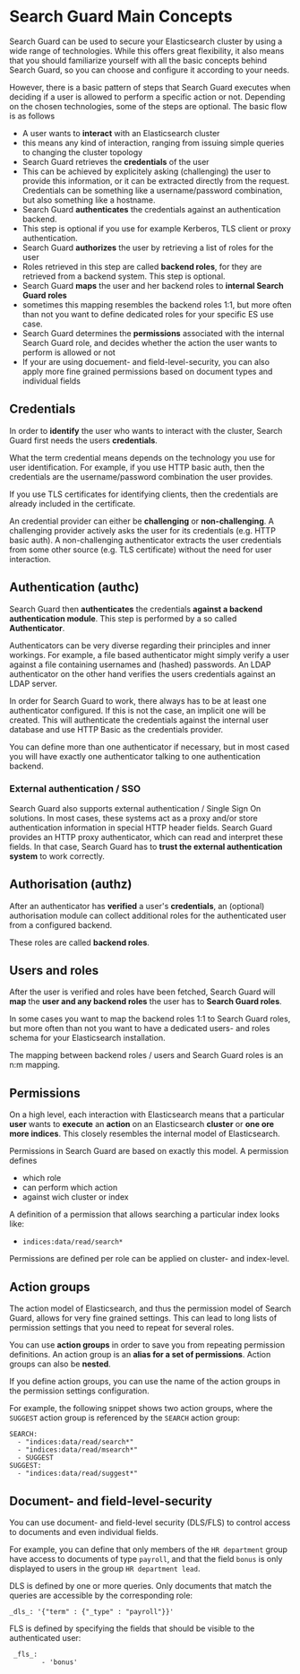 <!---
Copryight 2016 floragunn UG (haftungsbeschränkt)
-->

# Search Guard Main Concepts

Search Guard can be used to secure your Elasticsearch cluster by using a wide range of technologies. While this offers great flexibility, it also means that you should familiarize yourself with all the basic concepts behind Search Guard, so you can choose and configure it according to your needs.

However, there is a basic pattern of steps that Search Guard executes when deciding if a user is allowed to perform a specific action or not. Depending on the chosen technologies, some of the steps are optional. The basic flow is as follows

* A user wants to **interact** with an Elasticsearch cluster
 *  this means any kind of interaction, ranging from issuing simple queries to changing the cluster topology
* Search Guard retrieves the **credentials** of the user
 * This can be achieved by explicitely asking (challenging) the user to provide this information, or it can be extracted directly from the request. Credentials can be something like a username/password combination, but also something like a hostname.
* Search Guard **authenticates** the credentials against an authentication backend.
 * This step is optional if you use for example Kerberos, TLS client or proxy authentication.
* Search Guard **authorizes** the user by retrieving a list of roles for the user
 * Roles retrieved in this step are called **backend roles**, for they are retrieved from a backend system. This step is optional. 
* Search Guard **maps** the user and her backend roles to **internal Search Guard roles**
 * sometimes this mapping resembles the backend roles 1:1, but more often than not you want to define dedicated roles for your specific ES use case.
* Search Guard determines the **permissions** associated with the internal Search Guard role, and decides whether the action the user wants to perform is allowed or not
 * If your are using docuement- and field-level-security, you can also apply more fine grained permissions based on document types and individual fields  

## Credentials

In order to **identify** the user who wants to interact with the cluster, Search Guard first needs the users **credentials**. 

What the term credential means depends on the technology you use for user identification. For example, if you use HTTP basic auth, then the credentials are the username/password combination the user provides.

If you use TLS certificates for identifying clients, then the credentials are already included in the certificate.

An credential provider can either be **challenging** or **non-challenging**. A challenging provider actively asks the user for its credentials (e.g. HTTP basic auth). A non-challenging authenticator extracts the user credentials from some other source (e.g. TLS certificate) without the need for user interaction.

## Authentication (authc)

Search Guard then **authenticates** the credentials **against a backend authentication module**. This step is performed by a so called **Authenticator**. 

Authenticators can be very diverse regarding their principles and inner workings. For example, a file based authenticator might simply verify a user against a file containing usernames and (hashed) passwords. An LDAP authenticator on the other hand verifies the users credentials against an LDAP server.

In order for Search Guard to work, there always has to be at least one authenticator configured. If this is not the case, an implicit one will be created. This will authenticate the credentials against the internal user database and use HTTP Basic as the credentials provider.

You can define more than one authenticator if necessary, but in most cased you will have exactly one authenticator talking to one authentication backend.

### External authentication / SSO

Search Guard also supports external authentication / Single Sign On solutions. In most cases, these systems act as a proxy and/or store authentication information in special HTTP header fields. Search Guard provides an HTTP proxy authenticator, which can read and interpret these fields. In that case, Search Guard has to **trust the external authentication system** to work correctly. 

## Authorisation (authz)

After an authenticator has **verified** a user's **credentials**, an (optional) authorisation module can collect additional roles for the authenticated user from a configured backend. 

These roles are called **backend roles**.

## Users and roles

After the user is verified and roles have been fetched, Search Guard will **map** the **user and any backend roles** the user has to **Search Guard roles**. 

In some cases you want to map the backend roles 1:1 to Search Guard roles, but more often than not you want to have a dedicated users- and roles schema for your Elasticsearch installation.

The mapping between backend roles / users and Search Guard roles is an n:m mapping.

## Permissions

On a high level, each interaction with Elasticsearch means that a particular **user** wants to **execute** an **action** on an Elasticsearch **cluster** or **one ore more indices**. This closely resembles the internal model of Elasticsearch.

Permissions in Search Guard are based on exactly this model. A permission defines

* which role
* can perform which action
* against wich cluster or index

A definition of a permission that allows searching a particular index looks like:

* `indices:data/read/search*`

Permissions are defined per role can be applied on cluster- and index-level.

## Action groups

The action model of Elasticsearch, and thus the permission model of Search Guard, allows for very fine grained settings. This can lead to long lists of permission settings that you need to repeat for several roles.

You can use **action groups** in order to save you from repeating permission definitions. An action group is an **alias for a set of permissions**. Action groups can also be **nested**. 

If you define action groups, you can use the name of the action groups in the permission settings configuration.

For example, the following snippet shows two action groups, where the `SUGGEST` action group is referenced by the `SEARCH` action group:

```
SEARCH:
  - "indices:data/read/search*"
  - "indices:data/read/msearch*"
  - SUGGEST
SUGGEST:
  - "indices:data/read/suggest*"
```

## Document- and field-level-security

You can use document- and field-level security (DLS/FLS) to control access to documents and even individual fields.

For example, you can define that only members of the `HR department` group have access to documents of type `payroll`, and that the field `bonus` is only displayed to users in the group `HR department lead`.

DLS is defined by one or more queries. Only documents that match the queries are accessible by the corresponding role:

```
_dls_: '{"term" : {"_type" : "payroll"}}'
```

FLS is defined by specifying the fields that should be visible to the authenticated user:

```
 _fls_:
        - 'bonus'
```
